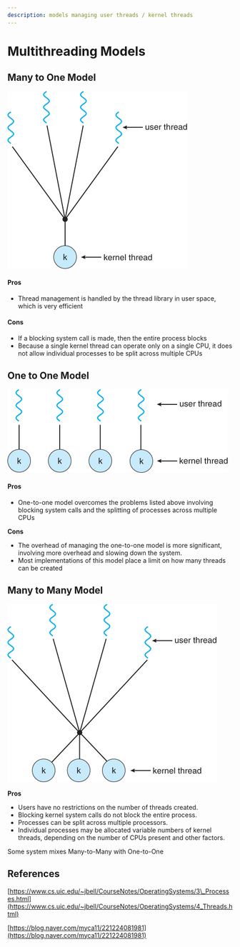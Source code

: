 ```yaml
---
description: models managing user threads / kernel threads
---
```


# Multithreading Models

## Many to One Model

![](../.gitbook/assets/image%20%2814%29.png)

#### Pros

* Thread management is handled by the thread library in user space, which is very efficient

#### Cons

* If a blocking system call is made, then the entire process blocks
* Because a single kernel thread can operate only on a single CPU, it does not allow individual processes to be split across multiple CPUs

## One to One Model

![](../.gitbook/assets/image%20%2815%29.png)

#### Pros

* One-to-one model overcomes the problems listed above involving blocking system calls and the splitting of processes across multiple CPUs

**Cons**

* The overhead of managing the one-to-one model is more significant, involving more overhead and slowing down the system.
* Most implementations of this model place a limit on how many threads can be created

## Many to Many Model

![](../.gitbook/assets/image%20%2817%29.png)

**Pros**

* Users have no restrictions on the number of threads created.
* Blocking kernel system calls do not block the entire process.
* Processes can be split across multiple processors.
* Individual processes may be allocated variable numbers of kernel threads, depending on the number of CPUs present and other factors.

Some system mixes Many-to-Many with One-to-One

## References

[https://www.cs.uic.edu/~jbell/CourseNotes/OperatingSystems/3\_Processes.html](https://www.cs.uic.edu/~jbell/CourseNotes/OperatingSystems/4_Threads.html)

[https://blog.naver.com/myca11/221224081981](https://blog.naver.com/myca11/221224081981)

